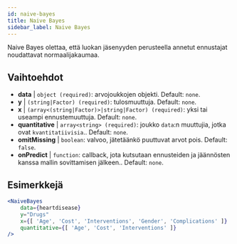 ```yaml
---
id: naive-bayes
title: Naive Bayes
sidebar_label: Naive Bayes
---
```


Naive Bayes olettaa, että luokan jäsenyyden perusteella annetut ennustajat noudattavat normaalijakaumaa.

## Vaihtoehdot

* __data__ | `object (required)`: arvojoukkojen objekti. Default: `none`.
* __y__ | `(string|Factor) (required)`: tulosmuuttuja. Default: `none`.
* __x__ | `(array<(string|Factor)>|string|Factor) (required)`: yksi tai useampi ennustemuuttuja. Default: `none`.
* __quantitative__ | `array<string> (required)`: joukko `data`:n muuttujia, jotka ovat `kvantitatiivisia`.. Default: `none`.
* __omitMissing__ | `boolean`: valvoo, jätetäänkö puuttuvat arvot pois. Default: `false`.
* __onPredict__ | `function`: callback, jota kutsutaan ennusteiden ja jäännösten kanssa mallin sovittamisen jälkeen.. Default: `none`.


## Esimerkkejä

```jsx live
<NaiveBayes 
    data={heartdisease} 
    y="Drugs"
    x={[ 'Age', 'Cost', 'Interventions', 'Gender', 'Complications' ]}
    quantitative={[ 'Age', 'Cost', 'Interventions' ]}
/>
```

